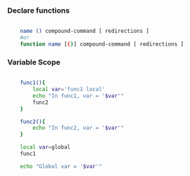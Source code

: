 

### Declare functions  
```bash

    name () compound-command [ redirections ]
    #or
    function name [()] compound-command [ redirections ]

```

### Variable Scope 
```bash

    func1(){
        local var='func1 local'
        echo "In func1, var = '$var'"
        func2
    }

    func2(){
        echo "In func2, var = '$var'"
    }

    local var=global  
    func1

    echo "Global var = '$var'"
```
